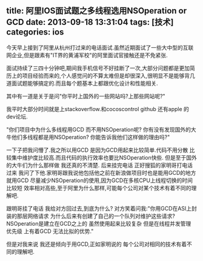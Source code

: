 title: 阿里IOS面试题之多线程选用NSOperation or GCD
date: 2013-09-18 13:31:04
tags: [技术]
categories: ios
---
今天早上接到了阿里从杭州打过来的电话面试.虽然近期面试了一些大中型的互联网企业,但是跟素有"IT界的黄浦军校"的阿里面试官接触还是不免紧张.
<!-- more -->
面试持续了三四十分钟吧,期间我手机信号不好挂断了一次,大部分问题都是更加简历上的项目经验而来的,个人感觉问的不算太难但是却很深入,很明显不是能够背几道面试题能够搞定的.而且每个题基本上都跟优化设计和性能相关.

其中有一道是关于是问"你平时上国外的一些网站吗?上那些网站呢?"

我平时大部分时间就是上stackoverflow.和cocoscontrol github 还有apple 的dev论坛.

"你们项目中为什么多线程用GCD 而不用NSOperation呢? 你有没有发现国外的大牛他们多线程都是用NSOperation? 你能告诉我他们这样做的理由吗?"

一下子把我问懵了.我之所以用GCD 是因为GCD用起来比较简单.代码不用分散 比较集中维护度比较高.而且代码的执行效率也要比NSOperation快些. 但是至于国外的大牛们为什么那样做 我还真的不清楚. 后来挂完电话 正好搜狐的家明哥打电话过来 我问了下他.家明哥跟我说他包括他之前在新浪做项目时也是能用GCD的地方就用GCD 尽量减少NSOperation的使用,因为GCD在多核CPU上线程切换的时间比较短 效率相对高些,至于阿里为什么那样,可能每个公司对某个技术有着不同的理解吧.

跟明哥挂了电话 我给对方回过去,到底为什么? 对方笑着问我:"你用GCD在ASI上封装的那层网络请求 为什么后来有创建了自己的一个队列对维护这些请求?NSOperation是建立在GCD之上的 虽然使用起来比较复杂 但是在线程并发管理 优先级 上有着GCD 无法比拟的优势."

但是对我来说 我还是倾向于用GCD,正如家明说的 每个公司对相同的技术有着不同的理解吧.
